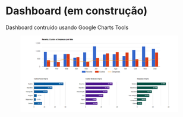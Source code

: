 <h1>Dashboard (em construção)</h1>
<p>Dashboard contruído usando Google Charts Tools</p>

<figure>
    <img src="Dashboard.png">
</figure>